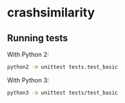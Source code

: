 # crashsimilarity

## Running tests

With Python 2:
```sh
python2 -m unittest tests.test_basic
```

With Python 3:
```sh
python3 -m unittest tests/test_basic
```
